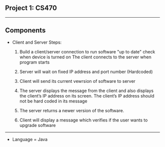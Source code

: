 ## Project 1: CS470
---
## Components

* Client and Server Steps: 
    1. Build a client/server connection to run software "up to date" check when device is turned on
    The client connects to the server when program starts

    2. Server will wait on fixed IP address and port number (Hardcoded)

    3. Client will send its current vewrsion of software to server

    4. The server displays the message from the client and also displays the client’s IP address on its screen. The client’s IP address should not be hard coded in its message

    5. The server returns a newer version of the software.

    6. Client will display a message which verifies if the user wants to upgrade software


---   

* Language = Java